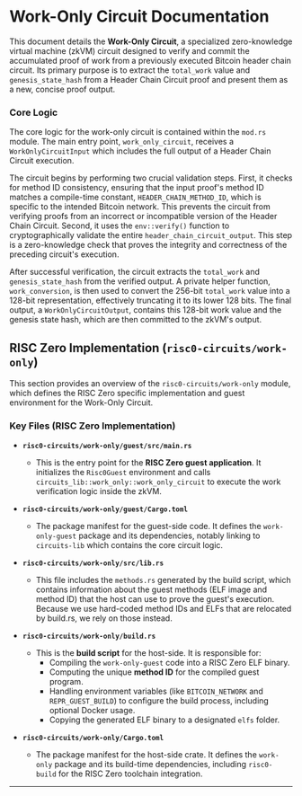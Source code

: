 # Work-Only Circuit Documentation

This document details the **Work-Only Circuit**, a specialized zero-knowledge virtual machine (zkVM) circuit designed to verify and commit the accumulated proof of work from a previously executed Bitcoin header chain circuit. Its primary purpose is to extract the `total_work` value and `genesis_state_hash` from a Header Chain Circuit proof and present them as a new, concise proof output.

### Core Logic

The core logic for the work-only circuit is contained within the `mod.rs` module. The main entry point, `work_only_circuit`, receives a `WorkOnlyCircuitInput` which includes the full output of a Header Chain Circuit execution.

The circuit begins by performing two crucial validation steps. First, it checks for method ID consistency, ensuring that the input proof's method ID matches a compile-time constant, `HEADER_CHAIN_METHOD_ID`, which is specific to the intended Bitcoin network. This prevents the circuit from verifying proofs from an incorrect or incompatible version of the Header Chain Circuit. Second, it uses the `env::verify()` function to cryptographically validate the entire `header_chain_circuit_output`. This step is a zero-knowledge check that proves the integrity and correctness of the preceding circuit's execution.

After successful verification, the circuit extracts the `total_work` and `genesis_state_hash` from the verified output. A private helper function, `work_conversion`, is then used to convert the 256-bit `total_work` value into a 128-bit representation, effectively truncating it to its lower 128 bits. The final output, a `WorkOnlyCircuitOutput`, contains this 128-bit work value and the genesis state hash, which are then committed to the zkVM's output.

## RISC Zero Implementation (`risc0-circuits/work-only`)

This section provides an overview of the `risc0-circuits/work-only` module, which defines the RISC Zero specific implementation and guest environment for the Work-Only Circuit.

### Key Files (RISC Zero Implementation)

  * **`risc0-circuits/work-only/guest/src/main.rs`**

      * This is the entry point for the **RISC Zero guest application**. It initializes the `Risc0Guest` environment and calls `circuits_lib::work_only::work_only_circuit` to execute the work verification logic inside the zkVM.

  * **`risc0-circuits/work-only/guest/Cargo.toml`**

      * The package manifest for the guest-side code. It defines the `work-only-guest` package and its dependencies, notably linking to `circuits-lib` which contains the core circuit logic.

  * **`risc0-circuits/work-only/src/lib.rs`**

      * This file includes the `methods.rs` generated by the build script, which contains information about the guest methods (ELF image and method ID) that the host can use to prove the guest's execution. Because we use hard-coded method IDs and ELFs that are relocated by build.rs, we rely on those instead.

  * **`risc0-circuits/work-only/build.rs`**

      * This is the **build script** for the host-side. It is responsible for:
          * Compiling the `work-only-guest` code into a RISC Zero ELF binary.
          * Computing the unique **method ID** for the compiled guest program.
          * Handling environment variables (like `BITCOIN_NETWORK` and `REPR_GUEST_BUILD`) to configure the build process, including optional Docker usage.
          * Copying the generated ELF binary to a designated `elfs` folder.

  * **`risc0-circuits/work-only/Cargo.toml`**

      * The package manifest for the host-side crate. It defines the `work-only` package and its build-time dependencies, including `risc0-build` for the RISC Zero toolchain integration.

-----